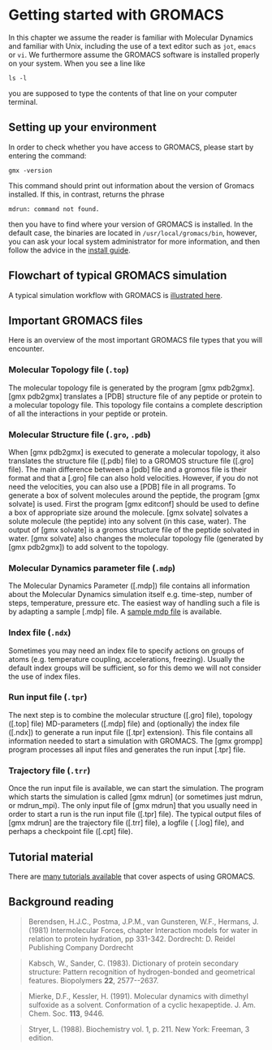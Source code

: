 # Getting started with GROMACS

In this chapter we assume the reader is familiar with Molecular Dynamics and
familiar with Unix, including the use of a text editor such as `jot`, `emacs`
or `vi`. We furthermore assume the GROMACS software is installed properly on
your system. When you see a line like

    ls -l

you are supposed to type the contents of that line on your computer terminal.

## Setting up your environment

In order to check whether you have access to GROMACS, please
start by entering the command:

    gmx -version

This command should print out information about the version of Gromacs
installed. If this, in contrast, returns the phrase

    mdrun: command not found.

then you have to find where your version of GROMACS is installed. In
the default case, the binaries are located in
`/usr/local/gromacs/bin`, however, you can ask your local system
administrator for more information, and then follow the advice in the
[install guide](install-guide.html#getting-access-to-gromacs-after-installation).

## Flowchart of typical GROMACS simulation

A typical simulation workflow with GROMACS is [illustrated here](online/flow.html).

## Important GROMACS files

Here is an overview of the most important GROMACS file types that you will
encounter.

### Molecular Topology file (`.top`)

The molecular topology file is generated by the program [gmx pdb2gmx]. [gmx pdb2gmx] translates a [PDB] structure file of any peptide or protein to a molecular topology file. This topology file contains a complete description of all the interactions in your peptide or protein. 

### Molecular Structure file (`.gro`, `.pdb`)

When [gmx pdb2gmx] is executed to generate a molecular topology, it also translates the structure file ([.pdb] file) to a GROMOS structure file ([.gro] file). The main difference between a [pdb] file and a gromos file is their format and that a [.gro] file can also hold velocities. However, if you do not need the velocities, you can also use a [PDB] file in all programs. To generate a box of solvent molecules around the peptide, the program [gmx solvate] is used. First the program [gmx editconf] should be used to define a box of appropriate size around the molecule. [gmx solvate] solvates a solute molecule (the peptide) into any solvent (in this case, water). The output of [gmx solvate] is a gromos structure file of the peptide solvated in water. [gmx solvate] also changes the molecular topology file (generated by [gmx pdb2gmx]) to add solvent to the topology. 

### Molecular Dynamics parameter file (`.mdp`)

The Molecular Dynamics Parameter ([.mdp]) file contains all information about the Molecular Dynamics simulation itself e.g. time-step, number of steps, temperature, pressure etc. The easiest way of handling such a file is by adapting a sample [.mdp] file. A [sample mdp file](online/mdp.html) is available.

### Index file (`.ndx`)

Sometimes you may need an index file to specify actions on groups of atoms (e.g. temperature coupling, accelerations, freezing). Usually the default index groups will be sufficient, so for this demo we will not consider the use of index files. 

### Run input file (`.tpr`)

The next step is to combine the molecular structure ([.gro] file), topology ([.top] file) MD-parameters ([.mdp] file) and (optionally) the index file ([.ndx]) to generate a run input file ([.tpr] extension). This file contains all information needed to start a simulation with GROMACS. The [gmx grompp] program processes all input files and generates the run input [.tpr] file. 

### Trajectory file (`.trr`)

Once the run input file is available, we can start the simulation. The program which starts the simulation is called [gmx mdrun] (or sometimes just mdrun, or mdrun_mpi). The only input file of [gmx mdrun] that you usually need in order to start a run is the run input file ([.tpr] file). The typical output files of [gmx mdrun] are the trajectory file ([.trr] file), a logfile ( [.log] file),
and perhaps a checkpoint file ([.cpt] file). 

## Tutorial material

There are [many tutorials
available](http://www.gromacs.org/Documentation/Tutorials) that cover
aspects of using GROMACS.

## Background reading

> Berendsen, H.J.C., Postma, J.P.M., van Gunsteren, W.F., Hermans, J. (1981)
Intermolecular Forces, chapter Interaction models for water in relation to
protein hydration, pp 331-342. Dordrecht: D. Reidel Publishing Company
Dordrecht

>

> Kabsch, W., Sander, C. (1983).     Dictionary of protein secondary
structure: Pattern recognition of hydrogen-bonded and geometrical features.
Biopolymers **22**, 2577--2637.

>

> Mierke, D.F., Kessler, H. (1991).     Molecular dynamics with dimethyl
sulfoxide as a solvent. Conformation of a cyclic hexapeptide. J. Am. Chem.
Soc. **113**, 9446.

>

> Stryer, L. (1988).     Biochemistry vol. 1, p. 211. New York: Freeman, 3
edition.
